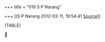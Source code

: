 +++
title = "019 S P Narang"

+++
[[S P Narang	2012-02-11, 19:54:41 [Source](https://groups.google.com/g/bvparishat/c/kPDB2qFfkZU)]]



[TABLE]



